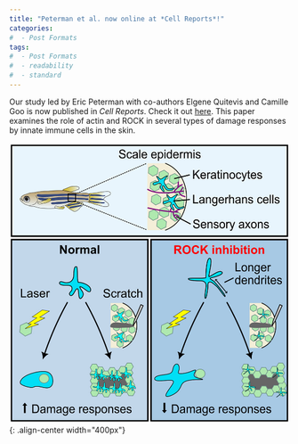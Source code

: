 ```yaml
---
title: "Peterman et al. now online at *Cell Reports*!"
categories:
#  - Post Formats
tags:
#  - Post Formats
#  - readability
#  - standard
---
```

Our study led by Eric Peterman with co-authors Elgene Quitevis and Camille Goo is now published in *Cell Reports*. Check it out [here](https://doi.org/10.1016/j.celrep.2024.114208). This paper examines the role of actin and ROCK in several types of damage responses by innate immune cells in the skin. 

![Peterman et al. 2024](/assets/images/2024-rock-graphical-abstract.jpg){: .align-center width="400px"}